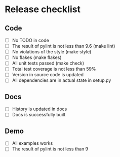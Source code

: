 # Release checklist

## Code

- [ ] No TODO in code
- [ ] The result of pylint is not less than 9.6 (make lint)
- [ ] No violations of the style (make style)
- [ ] No flakes (make flakes)
- [ ] All unit tests passed (make check)
- [ ] Total test coverage is not less than 59%
- [ ] Version in source code is updated
- [ ] All dependencies are in actual state in setup.py

## Docs

- [ ] History is updated in docs
- [ ] Docs is successfully built

## Demo

- [ ] All examples works
- [ ] The result of pylint is not less than 9
